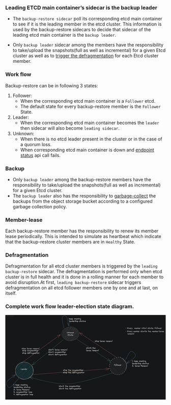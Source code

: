 ### Leading ETCD main container’s sidecar is the backup leader 

- The `backup-restore sidecar` poll its corresponding etcd main container to see if it is the leading member in the etcd cluster. This information is used by the backup-restore sidecars to decide that sidecar of the leading etcd main container is the `backup leader`.

- Only `backup leader` sidecar among the members have the responsibility to take/upload the snapshots(full as well as incremental) for a given Etcd cluster as well as to [trigger the defragmentation](https://github.com/gardener/etcd-druid/tree/master/docs/proposals/multi-node#defragmentation) for each Etcd cluster member. 


### Work flow

Backup-restore can be in following 3 states:
1. Follower:
   - When the corresponding etcd main container is a `Follower` etcd.
   - The default state for every backup-restore member is the `Follower` State.
2. Leader:
   - When the corresponding etcd main container becomes the `leader` then sidecar will also become `leading sidecar`.
3. Unknown:
   - When there is no etcd leader present in the cluster or in the case of a quorum loss.
   - When corresponding etcd main container is down and [endpoint status](https://github.com/etcd-io/etcd/blob/f82b5cb7768dacad9fb310232c1383b4e6718378/client/v3/maintenance.go#L53) api call fails.


### Backup

- Only `backup leader` among the backup-restore members have the responsibility to take/upload the snapshots(full as well as incremental) for a given Etcd cluster. 
- The `backup leader` also has the responsibility to [garbage-collect](https://github.com/gardener/etcd-backup-restore/blob/master/doc/usage/getting_started.md#taking-scheduled-snapshot) the backups from the object storage bucket according to a configured garbage collection policy.

### Member-lease

Each backup-restore member has the responsibility to renew its member lease periodically. This is intended to simulate as heartbeat which indicate that the backup-restore cluster members are in `Healthy` State.

### Defragmentation

Defragmentation for all etcd cluster members is triggered by the `leading backup-restore` sidecar. The defragmentation is performed only when etcd cluster is in full health and it is done in a rolling manner for each member to avoid disruption.At first, `leading backup-restore` sidecar triggers defragmentation on all etcd follower members one by one and at last, on itself.


### Complete work flow leader-election state diagram.
![leader-election](../images/leaderElection_stateDiagram.png)

